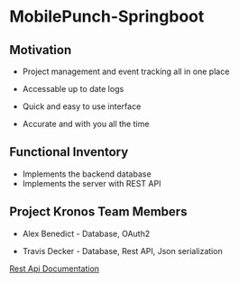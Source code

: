 # MobilePunch-Springboot

## Motivation
* Project management and event tracking all in one place

* Accessable up to date logs

* Quick and easy to use interface

* Accurate and with you all the time

## Functional Inventory
* Implements the backend database
* Implements the server with REST API



## Project Kronos Team Members
* Alex Benedict - Database, OAuth2 

* Travis Decker - Database, Rest API, Json serialization




[Rest Api Documentation](docs/rest/api.md)

